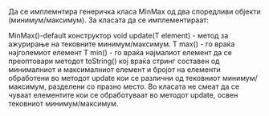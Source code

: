 Да се имплемнтира генеричка класа MinMax од два споредливи објекти (минимум/максимум). За класата да се имплементираат:

MinMax()-default конструктор
void update(T element) - метод за ажурирање на тековните минимум/максимум.
T max() - го враќа најголемиот елемент
T min() - го враќа најмалиот елемент
да се преоптовари методот toString() кој враќа стринг составен од минималниот и максималниот елемент и бројот на елементи обработени во методот update кои се различни од тековниот минимум/максимум, разделени со празно место.
Во класата не смеат да се чуваат елементите кои се обработуваат во методот update, освен тековниот минимум/максимум.
